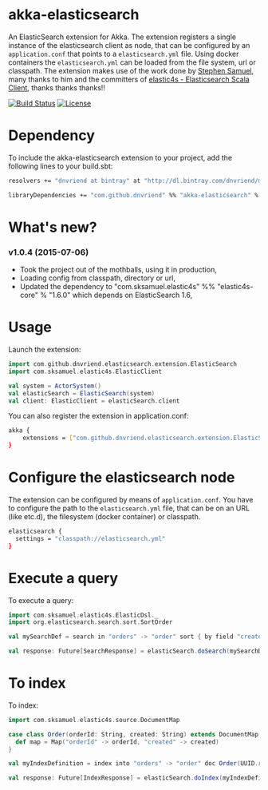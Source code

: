 # akka-elasticsearch
An ElasticSearch extension for Akka. The extension registers a single instance of the elasticsearch client as node,
that can be configured by an `application.conf` that points to a `elasticsearch.yml` file. Using docker containers
the `elasticsearch.yml` can be loaded from the file system, url or classpath. The extension makes use of the work
done by [Stephen Samuel](https://github.com/sksamuel), many thanks to him and the committers of 
[elastic4s - Elasticsearch Scala Client](https://github.com/sksamuel/elastic4s), thanks thanks thanks!!

[![Build Status](https://travis-ci.org/dnvriend/akka-elasticsearch.svg?branch=master)](https://travis-ci.org/dnvriend/akka-elasticsearch)
[![License](http://img.shields.io/:license-Apache%202-red.svg)](http://www.apache.org/licenses/LICENSE-2.0.txt)

# Dependency
To include the akka-elasticsearch extension to your project, add the following lines to your build.sbt:
 
 ```bash
resolvers += "dnvriend at bintray" at "http://dl.bintray.com/dnvriend/maven"

libraryDependencies += "com.github.dnvriend" %% "akka-elasticsearch" % "1.0.4"
```

# What's new?

### v1.0.4 (2015-07-06)
  - Took the project out of the mothballs, using it in production,
  - Loading config from classpath, directory or url,
  - Updated the dependency to "com.sksamuel.elastic4s" %% "elastic4s-core" % "1.6.0" which depends on ElasticSearch 1.6,                                     

# Usage
Launch the extension:

```scala
import com.github.dnvriend.elasticsearch.extension.ElasticSearch
import com.sksamuel.elastic4s.ElasticClient

val system = ActorSystem()
val elasticSearch = ElasticSearch(system)
val client: ElasticClient = elasticSearch.client
```
You can also register the extension in application.conf:

```bash
akka {
    extensions = ["com.github.dnvriend.elasticsearch.extension.ElasticSearch"]
}
```

# Configure the elasticsearch node
The extension can be configured by means of `application.conf`. You have to configure the path to the 
`elasticsearch.yml` file, that can be on an URL (like etc.d), the filesystem (docker container) or classpath.

```bash
elasticsearch {
  settings = "classpath://elasticsearch.yml"
}
```

# Execute a query
To execute a query:

```scala
import com.sksamuel.elastic4s.ElasticDsl._
import org.elasticsearch.search.sort.SortOrder

val mySearchDef = search in "orders" -> "order" sort { by field "created" order SortOrder.DESC} limit 100

val response: Future[SearchResponse] = elasticSearch.doSearch(mySearchDef)
```

# To index
To index:

```scala
import com.sksamuel.elastic4s.source.DocumentMap

case class Order(orderId: String, created: String) extends DocumentMap {
  def map = Map("orderId" -> orderId, "created" -> created)
}

val myIndexDefinition = index into "orders" -> "order" doc Order(UUID.randomUUID.toString, "2014-01-01")

val response: Future[IndexResponse] = elasticSearch.doIndex(myIndexDefinition)
```
